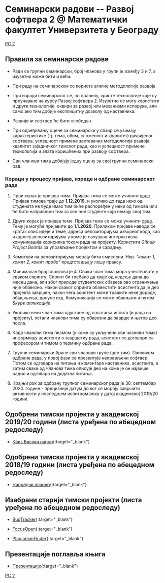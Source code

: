 # Семинарски радови -- Развој софтвера 2 @ Математички факултет Универзитета у Београду

[РС 2](../README.md)

## Правила за семинарске радове

* Ради се групни семинарски, број чланова у групи је између 3 и 7, а изузетно може бити и већи.

* При раду на семинарском се користе агилне методологије развоја.

* При изради семинарског се, по правилу, кристе технологије које су проучаване на курсу Развој софтвера 2. Изузетно се могу користити и друге технологије, оквири за развој или механизми испоруке, али само ако тим добије експлицитну дозволу од наставника.

* Развијени софтвер ће бити слободан.

* При одређивању оцене за семинарски у обзир се узимају карактеристике (тј. тема, обим, сложеност и квалитет) раѕвијеног софтвера, успешност примене захтеваних методологија рзавоја, квалитет заједничког тимског рада, као и успешност примене технологија и алата коришћених при развоју софтвера. 

* Сви чланови тима добијају једну оцену за свој групни семинарски рад.

### Кораци у процесу пријаве, израде и одбране семинарског рада

1. Први корак је пријава тима. Пријава тима се може учинити [овде](https://forms.gle/JvtdeMGxLDb4D7Uk9). Пријава тимова траје до **1.12.2019.** и уколико до тада неко од студената не буде имао тим биће распоређен у неки од тимова или ће бити направљен тим за све оне студенте који немају свој тим.

2. Други корак је пријава теме. Пријава теме се може учинити [овде](https://forms.gle/dnAALSQ97VB3QYnc9). Тему је могуће пријавити до **1.1.2020.** Приликом пријаве наводи се кратак опис идеје и теме, адреса репозиторијума изворног кода, као и адресу репозиторијума у коме је сачувана интерактивна комуникација корисника током рада на пројекту. Користити _Github Project Boards_ за управљање пројектом и сарадњу.

3. Комитови на репозиторијуму морају бити смислени. Нпр. _"комит 1, комит 2, комит проба"_ предтстављају лошу праксу.

4. Минималан број спритова је 4. Сваки члан тима мора учествовати у сваком спринту. Спринт би требало да траје од недељу дана до месец дана, али због природе студентских обавеза ово ограничење није обавезно. Након сваког спринта обавестити асистента да је део пројекта завршен, након чега асистент може тражити неке дораде, објашњења, допуне итд. Комуникација се може обављати и путем _Skype апликације_. 

5. Уколико неки члан тима одустане од полагања испита (и рада на пројекту), остали чланови тима су обавезни да заврше и његов део посла.

6. Када чланови тима писмом (у коме су укључени сви чланови тима) информишу асистента о завршетку рада, асистент се договори са професором и тимом о термину одбране рада.

7. Групни семинарски бране сви чланови групе (цео тим). Приликом одбране рада, у првој фази се презентује направљени софтвер. Потом се одговара на питања и коментаре наставника, асистента, а затим сваки од чланова тима описује део на коме је он највише радио и одговара на додатна питања.

8. Крајњи рок за одбрану групног семинарског рада је 30. септембар 2020. године - прецизније датум до ког се морају завршити активности у последњем испитном року у датој академској 2019/20 години.

## Одобрени тимски пројекти у академској 2019/20 години (листа уређена по абецедном редоследу)

* [Квиз Високи напон](https://github.com/ivonamilutinovic/VisokiNapon){:target="_blank"}

## Одобрени тимски пројекти у академској 2018/19 години (листа уређена по абецедном редоследу)

* [Напредни планер](https://github.com/Pljosan/RS2_Planer){:target="_blank"}

## Изабрани старији тимски пројекти (листа уређена по абецедном редоследу)

* [BugTracker](https://github.com/MatfRS2/SeminarskiRadovi/tree/master/programski-projekti/Matf-RS2-BugTracker){:target="_blank"}

* [FocusOpen](https://github.com/MatfRS2/SeminarskiRadovi/tree/master/programski-projekti/Matf-RS2-FocusOpen){:target="_blank"}

* [PlagiarismFinder](https://github.com/MatfRS2/SeminarskiPlagiarisamFinder){:target="_blank"}

## Презентације поглавља књига

* [Презентације](https://github.com/MatfRS2/SeminarskiRadovi/tree/master/prevodi-poglavlja-knjiga){:target="_blank"}

[РС 2](../README.md)